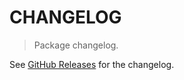 # CHANGELOG

> Package changelog.

See [GitHub Releases](https://github.com/stdlib-js/datasets-savoy-stopwords-por/releases) for the changelog.